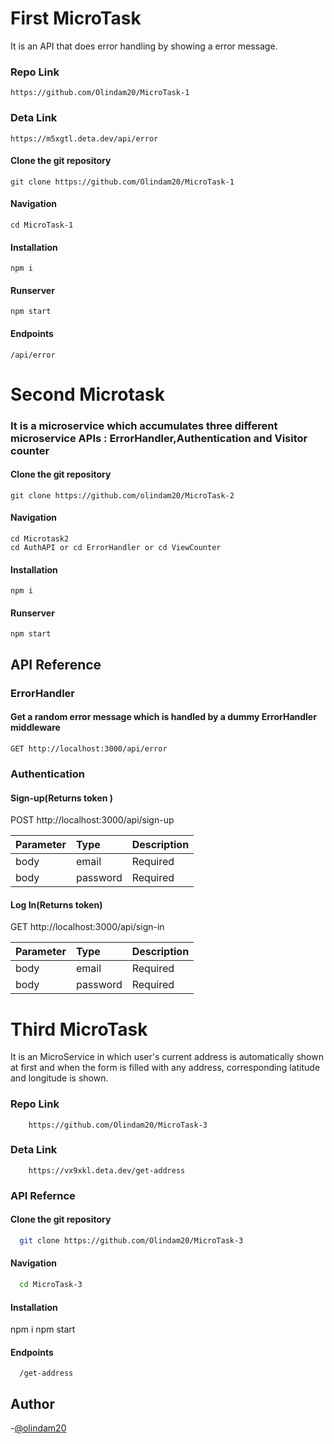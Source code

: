 
# First MicroTask
It is an API that does error handling by showing a error message.

### Repo Link
    https://github.com/Olindam20/MicroTask-1

### Deta Link
    https://m5xgtl.deta.dev/api/error




#### Clone the git repository
    git clone https://github.com/Olindam20/MicroTask-1
#### Navigation
    cd MicroTask-1 
#### Installation
    npm i
#### Runserver
    npm start
#### Endpoints
    /api/error


# Second Microtask
### It is a microservice which accumulates three different microservice APIs : ErrorHandler,Authentication and Visitor counter


#### Clone the git repository
    git clone https://github.com/olindam20/MicroTask-2
#### Navigation
    cd Microtask2
    cd AuthAPI or cd ErrorHandler or cd ViewCounter
#### Installation
    npm i
#### Runserver
    npm start
## API Reference
### ErrorHandler

#### Get a random error message which is handled by a dummy ErrorHandler middleware
    
    GET http://localhost:3000/api/error

### Authentication

#### Sign-up(Returns token )

  POST http://localhost:3000/api/sign-up


| Parameter | Type     | Description                |
| :-------- | :------- | :------------------------- |
| body | email | Required|
| body | password | Required|


#### Log In(Returns token)

  GET http://localhost:3000/api/sign-in


| Parameter | Type     | Description                |
| :-------- | :------- | :------------------------- |
| body | email | Required|
| body | password | Required|



# Third MicroTask
It is an MicroService in which user's current address is automatically shown at first and when the form is filled with any address, corresponding latitude and longitude is shown.
### Repo Link
```http
    https://github.com/Olindam20/MicroTask-3
```
### Deta Link
```http
    https://vx9xkl.deta.dev/get-address
```

### API Refernce

#### Clone the git repository
```bash
  git clone https://github.com/Olindam20/MicroTask-3
```
#### Navigation
```bash
  cd MicroTask-3  
```
#### Installation
  npm i
  npm start


#### Endpoints
```http
  /get-address
```   
## Author
-[@olindam20](https://github.com/Olindam20)
